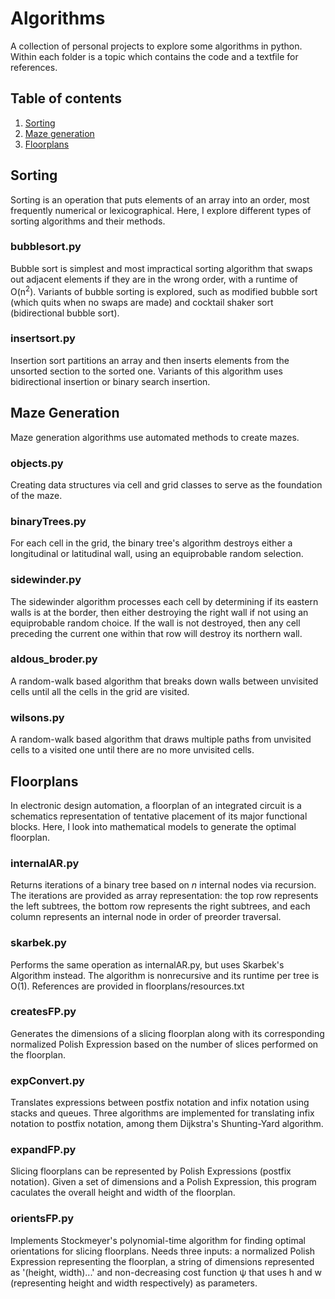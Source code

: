 # Algorithms
A collection of personal projects to explore some algorithms in python. Within each folder is a topic which contains the code and a textfile for references.

## Table of contents
1. [Sorting](#sorting)
2. [Maze generation](#maze_generation)
3. [Floorplans](#floorplans)


## Sorting <a name="sorting"></a>
Sorting is an operation that puts elements of an array into an order, most frequently numerical or lexicographical. Here, I explore different types of sorting algorithms and their methods.

### bubblesort.py
Bubble sort is simplest and most impractical sorting algorithm that swaps out adjacent elements if they are in the wrong order, with a runtime of O(n<sup>2</sup>). Variants of bubble sorting is explored, such as modified bubble sort (which quits when no swaps are made) and cocktail shaker sort (bidirectional bubble sort).

### insertsort.py
Insertion sort partitions an array and then inserts elements from the unsorted section to the sorted one. Variants of this algorithm uses bidirectional insertion or binary search insertion.


## Maze Generation <a name="maze_generation"></a>
Maze generation algorithms use automated methods to create mazes.

### objects.py
Creating data structures via cell and grid classes to serve as the foundation of the maze.

### binaryTrees.py
For each cell in the grid, the binary tree's algorithm destroys either a longitudinal or latitudinal wall, using an equiprobable random selection.

### sidewinder.py
The sidewinder algorithm processes each cell by determining if its eastern walls is at the border, then either destroying the right wall if not using an equiprobable random choice. If the wall is not destroyed, then any cell preceding the current one within that row will destroy its northern wall.

### aldous_broder.py
A random-walk based algorithm that breaks down walls between unvisited cells until all the cells in the grid are visited.

### wilsons.py
A random-walk based algorithm that draws multiple paths from unvisited cells to a visited one until there are no more unvisited cells.


## Floorplans <a name="floorplans"></a>
In electronic design automation, a floorplan of an integrated circuit is a schematics representation of tentative placement of its major functional blocks. Here, I look into mathematical models to generate the optimal floorplan.

### internalAR.py
Returns iterations of a binary tree based on *n* internal nodes via recursion. The iterations are provided as array representation: the top row represents the left subtrees, the bottom row represents the right subtrees, and each column represents an internal node in order of preorder traversal.

### skarbek.py
Performs the same operation as internalAR.py, but uses Skarbek's Algorithm instead. The algorithm is nonrecursive and its runtime per tree is O(1). References are provided in floorplans/resources.txt

### createsFP.py
Generates the dimensions of a slicing floorplan along with its corresponding normalized Polish Expression based on the number of slices performed on the floorplan.

### expConvert.py
Translates expressions between postfix notation and infix notation using stacks and queues. Three algorithms are implemented for translating infix notation to postfix notation, among them Dijkstra's Shunting-Yard algorithm.

### expandFP.py
Slicing floorplans can be represented by Polish Expressions (postfix notation). Given a set of dimensions and a Polish Expression, this program caculates the overall height and width of the floorplan.

### orientsFP.py
Implements Stockmeyer's polynomial-time algorithm for finding optimal orientations for slicing floorplans.  Needs three inputs: a normalized Polish Expression representing the floorplan, a string of dimensions represented as '(height, width)...' and non-decreasing cost function ψ that uses h and w (representing height and width respectively) as parameters.